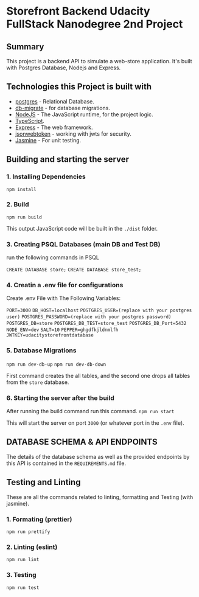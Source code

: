 # Storefront Backend Udacity FullStack Nanodegree 2nd Project

## Summary

This project is a backend API to simulate a web-store application. It's built with Postgres Database, Nodejs and Express.

## Technologies this Project is built with

- [postgres](https://www.postgresql.org/) - Relational Database.
- [db-migrate](https://db-migrate.readthedocs.io/en/latest/) - for database migrations.
- [NodeJS](https://nodejs.org/en/) - The JavaScript runtime, for the project logic.
- [TypeScript](https://www.typescriptlang.org/).
- [Express](https://expressjs.com/) - The web framework.
- [jsonwebtoken](https://jwt.io/) - working with jwts for security.
- [Jasmine](https://jasmine.github.io/) - For unit testing.

## Building and starting the server


### 1. Installing Dependencies

`npm install`

### 2. Build

`npm run build`

This output JavaScript code will be built in the `./dist` folder.

### 3. Creating PSQL Databases (main DB and Test DB)

run the following commands in PSQL

`CREATE DATABASE store;`
`CREATE DATABASE store_test;`

### 4. Creatin a .env file for configurations

Create .env File with The Following Variables:

`PORT=3000`
`DB_HOST=localhost`
`POSTGRES_USER=(replace with your postgres user)`
`POSTGRES_PASSWORD=(replace with your postgres password)`
`POSTGRES_DB=store`
`POSTGRES_DB_TEST=store_test`
`POSTGRES_DB_Port=5432`
`NODE_ENV=dev`
`SALT=10`
`PEPPER=ghgdfkjldnmlfh`
`JWTKEY=udacitystorefrontdatabase`

### 5. Database Migrations

`npm run dev-db-up`
`npm run dev-db-down`

First command creates the all tables, and the second one drops all tables from the `store` database.

### 6. Starting the server after the build

After running the build command run this command.
`npm run start`

This will start the server on port `3000` (or whatever port in the `.env` file).

## DATABASE SCHEMA & API ENDPOINTS

The details of the database schema as well as the provided endpoints by this API is contained in the `REQUIREMENTS.md` file. 

## Testing and Linting

These are all the commands related to linting, formatting and Testing (with jasmine).

### 1. Formating (prettier)

`npm run prettify`

### 2. Linting (eslint)

`npm run lint`

### 3. Testing

`npm run test`

